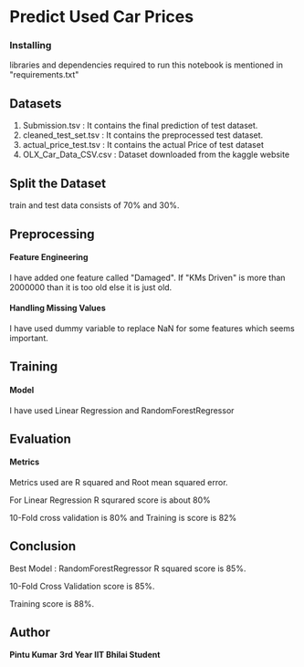 # Predict Used Car Prices

### Installing

libraries and dependencies required to run this notebook is mentioned in "requirements.txt"

## Datasets

1. Submission.tsv : It contains the final prediction of test dataset.
2. cleaned_test_set.tsv : It contains the preprocessed test dataset.
3. actual_price_test.tsv : It contains the actual Price of test dataset
4. OLX_Car_Data_CSV.csv : Dataset downloaded from the kaggle website

## Split the Dataset
train and test data consists of 70% and 30%.

## Preprocessing
#### Feature Engineering
I have added one feature called "Damaged". If "KMs Driven" is more than 2000000 than it is too old else it is just old.


#### Handling Missing Values
I have used dummy variable to replace NaN for some features which seems important.

## Training
#### Model
I have used Linear Regression and RandomForestRegressor

## Evaluation
#### Metrics
Metrics used are R squared and Root mean squared error.

For Linear Regression R squrared score is about 80%

10-Fold cross validation is 80% and Training is score is 82%

## Conclusion
Best Model : RandomForestRegressor
R squared score is 85%.

10-Fold Cross Validation score is 85%.

Training score is 88%.

## Author
**Pintu Kumar**
**3rd Year 
IIT Bhilai Student**
